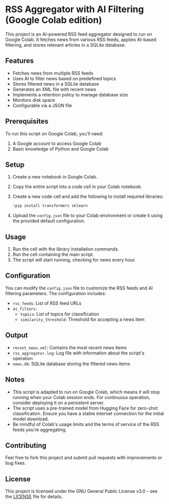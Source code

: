 # RSS Aggregator with AI Filtering (Google Colab edition)

This project is an AI-powered RSS feed aggregator designed to run on Google Colab. It fetches news from various RSS feeds, applies AI-based filtering, and stores relevant articles in a SQLite database.

## Features

- Fetches news from multiple RSS feeds
- Uses AI to filter news based on predefined topics
- Stores filtered news in a SQLite database
- Generates an XML file with recent news
- Implements a retention policy to manage database size
- Monitors disk space
- Configurable via a JSON file

## Prerequisites

To run this script on Google Colab, you'll need:

1. A Google account to access Google Colab
2. Basic knowledge of Python and Google Colab

## Setup

1. Create a new notebook in Google Colab.
2. Copy the entire script into a code cell in your Colab notebook.
3. Create a new code cell and add the following to install required libraries:

   ```python
   !pip install transformers sklearn
   ```

4. Upload the `config.json` file to your Colab environment or create it using the provided default configuration.

## Usage

1. Run the cell with the library installation commands.
2. Run the cell containing the main script.
3. The script will start running, checking for news every hour.

## Configuration

You can modify the `config.json` file to customize the RSS feeds and AI filtering parameters. The configuration includes:

- `rss_feeds`: List of RSS feed URLs
- `ai_filters`:
  - `topics`: List of topics for classification
  - `similarity_threshold`: Threshold for accepting a news item

## Output

- `recent_news.xml`: Contains the most recent news items
- `rss_aggregator.log`: Log file with information about the script's operation
- `news.db`: SQLite database storing the filtered news items

## Notes

- This script is adapted to run on Google Colab, which means it will stop running when your Colab session ends. For continuous operation, consider deploying it on a persistent server.
- The script uses a pre-trained model from Hugging Face for zero-shot classification. Ensure you have a stable internet connection for the initial model download.
- Be mindful of Colab's usage limits and the terms of service of the RSS feeds you're aggregating.

## Contributing

Feel free to fork this project and submit pull requests with improvements or bug fixes.

## License

This project is licensed under the GNU General Public License v3.0 - see the [LICENSE](LICENSE) file for details.

